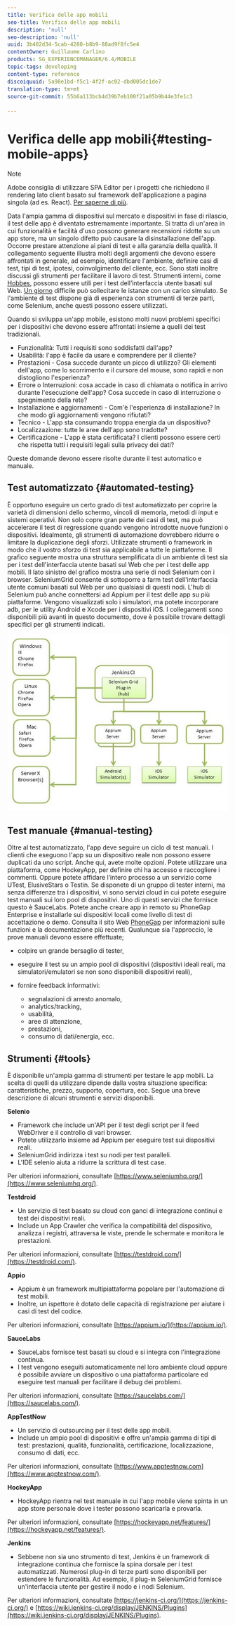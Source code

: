 ```yaml
---
title: Verifica delle app mobili
seo-title: Verifica delle app mobili
description: 'null'
seo-description: 'null'
uuid: 3b402d34-5cab-4280-b8b9-88ad9f8fc5e4
contentOwner: Guillaume Carlino
products: SG_EXPERIENCEMANAGER/6.4/MOBILE
topic-tags: developing
content-type: reference
discoiquuid: 5a98e1bd-f5c1-4f2f-ac02-dbd005dc1de7
translation-type: tm+mt
source-git-commit: 55b6a113bcb4d39b7eb100f21a05b9b44e3fe1c3

---
```



# Verifica delle app mobili{#testing-mobile-apps}

>[!NOTE]
>
>Adobe consiglia di utilizzare SPA Editor per i progetti che richiedono il rendering lato client basato sul framework dell&#39;applicazione a pagina singola (ad es. React). [Per saperne di più](/help/sites-developing/spa-overview.md).

Data l&#39;ampia gamma di dispositivi sul mercato e dispositivi in fase di rilascio, il test delle app è diventato estremamente importante. Si tratta di un&#39;area in cui funzionalità e facilità d&#39;uso possono generare recensioni ridotte su un app store, ma un singolo difetto può causare la disinstallazione dell&#39;app. Occorre prestare attenzione ai piani di test e alla garanzia della qualità. Il collegamento seguente illustra molti degli argomenti che devono essere affrontati in generale, ad esempio, identificare l&#39;ambiente, definire casi di test, tipi di test, ipotesi, coinvolgimento del cliente, ecc. Sono stati inoltre discussi gli strumenti per facilitare il lavoro di test. Strumenti interni, come [Hobbes](/help/sites-developing/hobbes.md), possono essere utili per i test dell’interfaccia utente basati sul Web. [Un giorno](/help/sites-developing/tough-day.md) difficile può sollecitare le istanze con un carico simulato. Se l&#39;ambiente di test dispone già di esperienza con strumenti di terze parti, come Selenium, anche questi possono essere utilizzati.

Quando si sviluppa un&#39;app mobile, esistono molti nuovi problemi specifici per i dispositivi che devono essere affrontati insieme a quelli dei test tradizionali.

* Funzionalità: Tutti i requisiti sono soddisfatti dall&#39;app?
* Usabilità: l&#39;app è facile da usare e comprendere per il cliente?
* Prestazioni - Cosa succede durante un picco di utilizzo? Gli elementi dell&#39;app, come lo scorrimento e il cursore del mouse, sono rapidi e non distogliono l&#39;esperienza?
* Errore o Interruzioni: cosa accade in caso di chiamata o notifica in arrivo durante l&#39;esecuzione dell&#39;app? Cosa succede in caso di interruzione o spegnimento della rete?
* Installazione e aggiornamenti - Com&#39;è l&#39;esperienza di installazione? In che modo gli aggiornamenti vengono rifiutati?
* Tecnico - L&#39;app sta consumando troppa energia da un dispositivo?
* Localizzazione: tutte le aree dell&#39;app sono tradotte?
* Certificazione - L&#39;app è stata certificata? I clienti possono essere certi che rispetta tutti i requisiti legali sulla privacy dei dati?

Queste domande devono essere risolte durante il test automatico e manuale.

## Test automatizzato {#automated-testing}

È opportuno eseguire un certo grado di test automatizzato per coprire la varietà di dimensioni dello schermo, vincoli di memoria, metodi di input e sistemi operativi. Non solo copre gran parte dei casi di test, ma può accelerare il test di regressione quando vengono introdotte nuove funzioni o dispositivi. Idealmente, gli strumenti di automazione dovrebbero ridurre o limitare la duplicazione degli sforzi. Utilizzate strumenti o framework in modo che il vostro sforzo di test sia applicabile a tutte le piattaforme. Il grafico seguente mostra una struttura semplificata di un ambiente di test sia per i test dell&#39;interfaccia utente basati sul Web che per i test delle app mobili. Il lato sinistro del grafico mostra una serie di nodi Selenium con i browser. SeleniumGrid consente di sottoporre a farm test dell’interfaccia utente comuni basati sul Web per uno qualsiasi di questi nodi. L&#39;hub di Selenium può anche connettersi ad Appium per il test delle app su più piattaforme. Vengono visualizzati solo i simulatori, ma potete incorporare adb, per le utility Android e Xcode per i dispositivi iOS. I collegamenti sono disponibili più avanti in questo documento, dove è possibile trovare dettagli specifici per gli strumenti indicati.

![chlimage_1](assets/chlimage_1.jpeg)

## Test manuale {#manual-testing}

Oltre al test automatizzato, l&#39;app deve seguire un ciclo di test manuali. I clienti che eseguono l&#39;app su un dispositivo reale non possono essere duplicati da uno script. Anche qui, avete molte opzioni. Potete utilizzare una piattaforma, come HockeyApp, per definire chi ha accesso e raccogliere i commenti. Oppure potete affidare l’intero processo a un servizio come UTest, ElusiveStars o Testin. Se disponete di un gruppo di tester interni, ma senza differenze tra i dispositivi, vi sono servizi cloud in cui potete eseguire test manuali sui loro pool di dispositivi. Uno di questi servizi che fornisce questo è SauceLabs. Potete anche creare app in remoto su PhoneGap Enterprise e installarle sui dispositivi locali come livello di test di accettazione o demo. Consulta il sito Web [PhoneGap](https://phonegap.com/) per informazioni sulle funzioni e la documentazione più recenti. Qualunque sia l&#39;approccio, le prove manuali devono essere effettuate;

* colpire un grande bersaglio di tester,
* eseguire il test su un ampio pool di dispositivi (dispositivi ideali reali, ma simulatori/emulatori se non sono disponibili dispositivi reali),
* fornire feedback informativi:

   * segnalazioni di arresto anomalo,
   * analytics/tracking,
   * usabilità,
   * aree di attenzione,
   * prestazioni,
   * consumo di dati/energia, ecc.

## Strumenti {#tools}

È disponibile un&#39;ampia gamma di strumenti per testare le app mobili. La scelta di quelli da utilizzare dipende dalla vostra situazione specifica: caratteristiche, prezzo, supporto, copertura, ecc. Segue una breve descrizione di alcuni strumenti e servizi disponibili.

**Selenio**

* Framework che include un&#39;API per il test degli script per il feed WebDriver e il controllo di vari browser.
* Potete utilizzarlo insieme ad Appium per eseguire test sui dispositivi reali.
* SeleniumGrid indirizza i test su nodi per test paralleli.
* L&#39;IDE selenio aiuta a ridurre la scrittura di test case.

Per ulteriori informazioni, consultate [https://www.seleniumhq.org/](https://www.seleniumhq.org/).

**Testdroid**

* Un servizio di test basato su cloud con ganci di integrazione continui e test dei dispositivi reali.
* Include un App Crawler che verifica la compatibilità del dispositivo, analizza i registri, attraversa le viste, prende le schermate e monitora le prestazioni.

Per ulteriori informazioni, consultate [https://testdroid.com/](https://testdroid.com/).

**Appio**

* Appium è un framework multipiattaforma popolare per l&#39;automazione di test mobili.
* Inoltre, un ispettore è dotato delle capacità di registrazione per aiutare i casi di test del codice.

Per ulteriori informazioni, consultate [https://appium.io/](https://appium.io/).

**SauceLabs**

* SauceLabs fornisce test basati su cloud e si integra con l&#39;integrazione continua.
* I test vengono eseguiti automaticamente nel loro ambiente cloud oppure è possibile avviare un dispositivo o una piattaforma particolare ed eseguire test manuali per facilitare il debug dei problemi.

Per ulteriori informazioni, consultate [https://saucelabs.com/](https://saucelabs.com/).

**AppTestNow**

* Un servizio di outsourcing per il test delle app mobili.
* Include un ampio pool di dispositivi e offre un&#39;ampia gamma di tipi di test: prestazioni, qualità, funzionalità, certificazione, localizzazione, consumo di dati, ecc.

Per ulteriori informazioni, consultate [https://www.apptestnow.com](https://www.apptestnow.com/).

**HockeyApp**

* HockeyApp rientra nel test manuale in cui l&#39;app mobile viene spinta in un app store personale dove i tester possono scaricarla e provarla.

Per ulteriori informazioni, consultate [https://hockeyapp.net/features/](https://hockeyapp.net/features/).

**Jenkins**

* Sebbene non sia uno strumento di test, Jenkins è un framework di integrazione continua che fornisce la spina dorsale per i test automatizzati. Numerosi plug-in di terze parti sono disponibili per estendere le funzionalità. Ad esempio, il plug-in SeleniumGrid fornisce un&#39;interfaccia utente per gestire il nodo e i nodi Selenium.

Per ulteriori informazioni, consultate [https://jenkins-ci.org/](https://jenkins-ci.org/) e [https://wiki.jenkins-ci.org/display/JENKINS/Plugins](https://wiki.jenkins-ci.org/display/JENKINS/Plugins).

